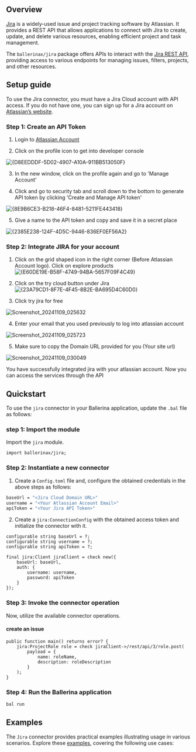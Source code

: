 ## Overview

[Jira](https://www.atlassian.com/software/jira)  is a widely-used issue and project tracking software by Atlassian. It provides a REST API that allows applications to connect with Jira to create, update, and delete various resources, enabling efficient project and task management.

The `ballerinax/jira` package offers APIs to interact with the [Jira REST API](https://developer.atlassian.com/cloud/jira/platform/rest/v3/intro), providing access to various endpoints for managing issues, filters, projects, and other resources.

## Setup guide

To use the Jira connector, you must have a Jira Cloud account with API access. If you do not have one, you can sign up for a Jira account on [Atlassian’s website](https://developer.atlassian.com/cloud/jira/platform/).

### Step 1: Create an API Token
1. Login to [Atlassian Account](https://developer.atlassian.com/cloud/jira/platform/)

2. Click on the profile icon to get into developer console

![{D8EEDDDF-5D02-4907-A10A-911BB513050F}](https://github.com/user-attachments/assets/3ec0f5be-6c5f-4038-a37a-ec8a2f6e2ccf)

3. In the new window, click on the profile again and go to 'Manage Account'

4. Click and go to security tab and scroll down to the bottom to generate API token by clicking 'Create and Manage API token'

![{8E9B6CE3-B218-46F4-8481-5211FE443418}](https://github.com/user-attachments/assets/081db352-e5d1-4657-8f85-49f791881975)

5. Give a name to the API token and copy and save it in a secret place

![{2385E238-124F-4D5C-9446-836EF0EF56A2}](https://github.com/user-attachments/assets/d76705c0-2bf9-4f04-9d9a-1ec963d950e9)

### Step 2: Integrate JIRA for your account
1. Click on the grid shaped icon in the right corner (Before Atlassian Account logo). Click on explore products
![{E60DE19E-B58F-4749-94BA-5657F09F4C49}](https://github.com/user-attachments/assets/52431e70-d15a-45cc-aa77-993ded2a9512)

2. Click on the try cloud button under Jira
![{23A79CD1-8F7E-4F45-8B2E-BA695D4C60D0}](https://github.com/user-attachments/assets/4e56c9f6-b8ed-485c-9664-c8e87cbe0b02)

3. Click try jira for free

![Screenshot_20241109_025632](https://github.com/user-attachments/assets/57ef6b9a-7ec2-450e-9d6c-03b3c18d574d)

4. Enter your email that you used previously to log into atlassian account

![Screenshot_20241109_025723](https://github.com/user-attachments/assets/96837650-33cd-4cd7-82ab-4557cbcfb439)

5. Make sure to copy the Domain URL provided for you (Your site url)

![Screenshot_20241109_030049](https://github.com/user-attachments/assets/88d814f6-e3be-41dd-aa39-7fb118e8f567)

You have successfully integrated jira with your atlassian account. Now you can access the services through the API

## Quickstart

To use the `jira` connector in your Ballerina application, update the `.bal` file as follows:

### step 1: Import the module

Import the `jira` module.

```ballerina
import ballerinax/jira;
```
### Step 2: Instantiate a new connector

1. Create a `Config.toml` file and, configure the obtained credentials in the above steps as follows:

```bash
baseUrl = "<Jira Cloud Domain URL>"
username = "<Your Atlassian Account Email>"
apiToken = "<Your Jira API Token>"
```

2. Create a `jira:ConnectionConfig` with the obtained access token and initialize the connector with it.

```ballerina
configurable string baseUrl = ?;
configurable string username = ?;
configurable string apiToken = ?;

final jira:Client jiraClient = check new({
    baseUrl: baseUrl,
    auth: {
        username: username,
        password: apiToken
    }
});
```
### Step 3: Invoke the connector operation

Now, utilize the available connector operations.

#### create an issue

```ballerina
public function main() returns error? {
    jira:ProjectRole role = check jiraClient->/rest/api/3/role.post(
        payload = {
            name: roleName,
            description: roleDescription
        }
    );
}
```

### Step 4: Run the Ballerina application

```bash
bal run
```


## Examples

The `Jira` connector provides practical examples illustrating usage in various scenarios. Explore these [examples](https://github.com/module-ballerinax-jira/tree/main/examples/), covering the following use cases:

[//]: # (TODO: Add examples)
